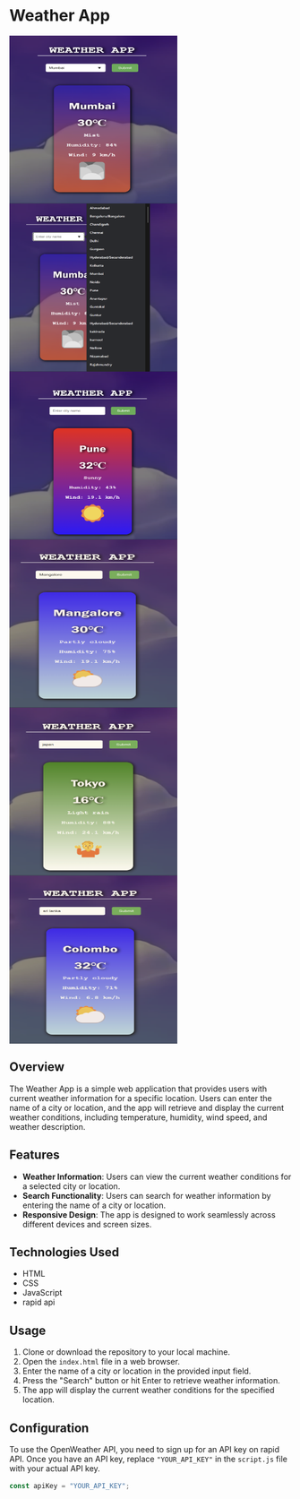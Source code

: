 # Weather App
<div style="display:grid;grid-template-column:25% 25% 25%" >
<img src="weather-app/images/profile1.png" width=300 height=300>
<img src="weather-app/images/profile2.png" width=300 height=300>
<img src="weather-app/images/profile6.png" width=300 height=300>
<img src="weather-app/images/profile4.png" width=300 height=300>
<img src="weather-app/images/profile5.png" width=300 height=300>
<img src="weather-app/images/profile7.png" width=300 height=300>
</div>

## Overview
The Weather App is a simple web application that provides users with current weather information for a specific location. Users can enter the name of a city or location, and the app will retrieve and display the current weather conditions, including temperature, humidity, wind speed, and weather description.

## Features
- **Weather Information**: Users can view the current weather conditions for a selected city or location.
- **Search Functionality**: Users can search for weather information by entering the name of a city or location.
- **Responsive Design**: The app is designed to work seamlessly across different devices and screen sizes.

## Technologies Used
- HTML
- CSS
- JavaScript
- rapid api

## Usage
1. Clone or download the repository to your local machine.
2. Open the `index.html` file in a web browser.
3. Enter the name of a city or location in the provided input field.
4. Press the "Search" button or hit Enter to retrieve weather information.
5. The app will display the current weather conditions for the specified location.

## Configuration
To use the OpenWeather API, you need to sign up for an API key on rapid API. Once you have an API key, replace `"YOUR_API_KEY"` in the `script.js` file with your actual API key.

```javascript
const apiKey = "YOUR_API_KEY";
